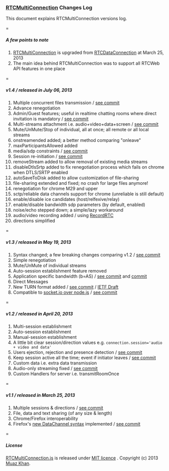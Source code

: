 ### [RTCMultiConnection](https://github.com/muaz-khan/WebRTC-Experiment/blob/master/RTCMultiConnection) Changes Log

This document explains RTCMultiConnection versions log.

=

##### A few points to note

1. [RTCMultiConnection](https://github.com/muaz-khan/WebRTC-Experiment/tree/master/RTCMultiConnection) is upgraded from [RTCDataConnection](https://github.com/muaz-khan/WebRTC-Experiment/tree/master/RTCDataConnection) at March 25, 2013
2. The main idea behind RTCMultiConnection was to support all RTCWeb API features in one place

=

##### v1.4 / released in July 06, 2013

1. Multiple concurrent files transmission / [see commit](https://github.com/muaz-khan/WebRTC-Experiment/commit/a0f9b72654b3ba7c5232968d9850e35fb770bbbb#RTCMultiConnection)
2. Advance renegotiation
3. Admin/Guest features; useful in realtime chatting rooms where direct invitation is mandatory / [see commit](https://github.com/muaz-khan/WebRTC-Experiment/commit/572ac336357b8530d779529e109197ea7b8f6f8e#RTCMultiConnection)
4. Multi-streams attachment i.e. audio+video+data+screen / [see commit](https://github.com/muaz-khan/WebRTC-Experiment/commit/075eaa978399a2309b664164e875187ec7b6444a#RTCMultiConnection)
5. Mute/UnMute/Stop of individual, all at once; all remote or all local streams
6. onstreamended added; a better method comparing "onleave"
7. maxParticipantsAllowed added
8. media/sdp constraints / [see commit](https://github.com/muaz-khan/WebRTC-Experiment/commit/8d76c0cb5be4d8df17c6603220c091b8ea2ff0f6#RTCMultiConnection)
9. Session re-initiation / [see commit](https://github.com/muaz-khan/WebRTC-Experiment/commit/a0f9b72654b3ba7c5232968d9850e35fb770bbbb#RTCMultiConnection)
10. removeStream added to allow removal of existing media streams
11. disableDtlsSrtp added to fix renegotiation process which fails on chrome when DTLS/SRTP enabled
12. autoSaveToDisk added to allow customization of file-sharing
13. file-sharing extended and fixed; no crash for large files anymore!
14. renegotiation for chrome M29 and upper
15. sctp/reliable data channels support for chrome (unreliable is still default)
16. enable/disable ice candidates (host/relfexive/relay)
17. enable/disable bandwidth sdp parameters (by default, enabled)
18. noise/echo stepped down; a simple/lazy workaround
19. audio/video recording added / using [RecordRTC](https://github.com/muaz-khan/WebRTC-Experiment/tree/master/RecordRTC)
20. directions simplified

=

##### v1.3 / released in May 19, 2013

1. Syntax changed; a few breaking changes comparing v1.2 / [see commit](https://github.com/muaz-khan/WebRTC-Experiment/commit/ac368557ce857dad1fbcf70aa58813d50cec6047#RTCMultiConnection)
2. Simple renegotiation
3. Mute/UnMute of individual streams
4. Auto-session establishment feature removed
5. Application specific bandwidth (b=AS) / [see commit](https://github.com/muaz-khan/WebRTC-Experiment/commit/6df6a5507268c84b91fe8445f0b9ef1f5781b687#RTCMultiConnection) and [commit](https://github.com/muaz-khan/WebRTC-Experiment/commit/b38a22834593cfc02893d320500dfb609f519580#RTCMultiConnection)
6. Direct Messages
7. New TURN format added / [see commit](https://github.com/muaz-khan/WebRTC-Experiment/commit/c0688f9eabfee4113150f3d362f2b3a2aa5c2895#RTCMultiConnection) / [IETF Draft](http://tools.ietf.org/html/draft-uberti-rtcweb-turn-rest-00)
8. Compatible to [socket.io over node.js](https://github.com/muaz-khan/WebRTC-Experiment/tree/master/socketio-over-nodejs) / [see commit](https://github.com/muaz-khan/WebRTC-Experiment/commit/b2e7789bcb79a4248090081750e26c984a76d0b0#RTCMultiConnection)

=

##### v1.2 / released in April 20, 2013

1. Multi-session establishment
2. Auto-session establishment
3. Manual-session establishment
4. A little bit clear session/direction values e.g. `connection.session='audio + video and data'`
5. Users ejection, rejection and presence detection / [see commit](https://github.com/muaz-khan/WebRTC-Experiment/commit/305dd27af73c9219183f78120e8ebbb8443efb1e#RTCMultiConnection)
6. Keep session active all the time; event if initiator leaves / [see commit](https://github.com/muaz-khan/WebRTC-Experiment/commit/bd8ae0f5529e7a3900ef5ccac61f1364390be6b3#RTCMultiConnection)
7. Custom data i.e. extra data transmission
8. Audio-only streaming fixed / [see commit](https://github.com/muaz-khan/WebRTC-Experiment/commit/a4a6c3589e341617767213703683f1dba6c7548e#RTCMultiConnection)
9. Custom Handlers for server i.e. transmitRoomOnce

=

##### v1.1 / released in March 25, 2013

1. Multiple sessions & directions / [see commit](https://github.com/muaz-khan/WebRTC-Experiment/commit/017431280099e892744a6300ea866e7324f5e4c2#RTCMultiConnection)
2. File, data and text sharing (of any size & length)
3. Chrome/Firefox interoperability
4. Firefox's [new DataChannel syntax](https://github.com/muaz-khan/WebRTC-Experiment/wiki/WebRTC-DataChannel-and-Firefox#points) implemented / [see commit](https://github.com/muaz-khan/WebRTC-Experiment/commit/7bad719345814c7f832fad59abf31642e096b276#RTCMultiConnection)

=

##### License

[RTCMultiConnection.js](https://github.com/muaz-khan/WebRTC-Experiment/blob/master/RTCMultiConnection) is released under [MIT licence](https://www.webrtc-experiment.com/licence/) . Copyright (c) 2013 [Muaz Khan](https://plus.google.com/100325991024054712503).
